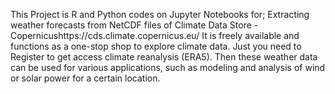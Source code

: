 This Project is R and Python codes on Jupyter Notebooks for;
Extracting weather forecasts from NetCDF files of Climate Data Store - Copernicushttps://cds.climate.copernicus.eu/
It is freely available and functions as a one-stop shop to explore climate data. Just you need to Register to get access climate reanalysis (ERA5).
Then these weather data can be used for various applications, such as modeling and analysis of wind or solar power for a certain location.  
